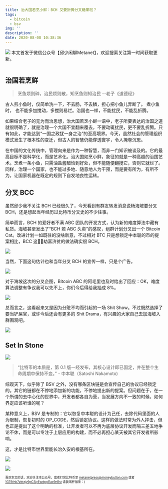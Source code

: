 ```yaml
---
title: 治大国若烹小鲜：BCH 又要折腾分叉糖果啦？
tags:
  - bitcoin
  - bsv
img: ''
description: ''
date: 2020-08-08 10:38:36
---
```


![](https://imgkr.cn-bj.ufileos.com/714a9aaf-8719-40e1-b72f-7fe1edd36a22.png)
本文首发于微信公众号【邱少闲聊Metanet】，欢迎搜索关注第一时间获取更新。

![]()

## 治国若烹鲜

> 烹鱼烦则碎，治民烦则散，知烹鱼则知治民 --老子《道德经》

古人煎小鱼时，仅简单洗一下，不去肠，不去鳞，担心把小鱼儿弄断了。 煮小鱼时， 也不能多加搅动，多搅则易烂。治国也一样，不能扰民，不能乱折腾。

<!--more-->

如果结合老子的无为而治思想，治大国若烹小鲜一语中，老子所要表达的治国之道就很明确了，就是治理一个大国不宜翻来覆去，不要动辄扰民，更不要乱折腾。只有如此，才能达到“一国之政犹一身之治”的至高境界。今天，虽然社会的管理组织模式发生了根本性的变迁，但古人的智慧仍能穿透寰宇，令人掩卷沉思。

在中国的文化传统中，管理向来是作为一种智慧，而非一门知识被谈及的。它的最高目标不是科学化，而是艺术化。治大国如烹小鲜，象征的就是一种高超的治国艺术。烹煮一条小鱼，只需油盐酱醋恰到好处，但不能随便翻搅它，否则它就烂了。同样，治理一个国家，也不能过多地、随意地人为干预，而是要有所为，有所不为，让国家机器在既定的规则下自发地良性运转。

## 分叉 BCC

虽然邱少我不关注 BCH 已经很久了，今天看到有群友转发消息说杨海坡要分叉 BCH，还是想起当年经历过比特币分叉史的不少往事。

简单而言，BCH 的爱好者不满 ABC 团队的开发方式，认为新的难度算法中藏有私货。海坡甚至发出了“BCH 若 ABC 久矣”的感叹，组群计划分叉出一个 Bitcoin Cat。改进计划一如既往的没啥新意，不过相对 BTC 只是想锁定中本聪的币的提案相比，BCC 这劫富济贫的做法确实很 BCH。

![](https://static01.imgkr.com/temp/4181e00c795042ac8e2cbf1e34cd80e9.jpg)

当然，下面这句估计也和当年分叉 BCH 的宣传一样，只是个广告。

![](https://static01.imgkr.com/temp/b57349e84bfe4dc6aee1567dc3c1e018.jpg)

对于海坡这次的分叉企图，Bitcoin ABC 的阿毛里也及时给出了回应：OK，难度算法调整有争议我可以先不上，你们今后得给我抽成 8%。

![](https://static01.imgkr.com/temp/ee632d528ba2486ab20cd004f36d6f51.jpg)

总而言之，这看起来又是因为分赃不均而引起的一场 Shit Show。不过既然选择了要当铲屎官，或许今后还会有更多的 Shit Drama，有兴趣的大家自己去加海坡入群围观吧。

![](https://static01.imgkr.com/temp/e67a4e0eae3548b49895a71ae867d21e.jpg)

## Set In Stone

![](https://static01.imgkr.com/temp/eeec9f21c3b849aa9b93ba8292c56476.jpeg)

> “比特币的本质是，第 0.1 版一经发布，其核心设计即已固定，并在整个生命周期中保持不变。” - 中本聪（Satoshi Nakamoto)

综观天下，似乎除了 BSV 之外，没有哪条区块链是会宣传自己的协议已经锁定的。其它的链都在不停地添加新的功能，不停地提出新的提案。但问题在于，在一个所谓的去中心化的世界中，开发者都各自为营，当发展方向不一致的时候，如何界定应该听谁的呢？

某种意义上，BSV 是专制的：它以恢复中本聪的设计为己任，去除代码里面的人为限制，恢复初时的 OP_CODE，然后锁定协议。这样的做法时常为外人抨击，但也正是提出了这个明确的标准，让开发者可以不再为底层协议开发而隔三差五地争论不休，而是可以专注于上层应用的构建，而不必再担心某天被其它开发者所影响。

这，才是比特币世界里能长治久安的根基所在。

![](https://static01.imgkr.com/temp/2cc6d7b87494477c908d6b87ea903b9e.jpg)

![](https://imgkr.cn-bj.ufileos.com/9c7d15e2-403a-4c2b-b01d-05c4cb14ad42.png)

<sub><sup>喜欢本文的话，欢迎关注本公众号，或者打赏比特币至 [metanetpress@moneybutton.com](bitcoin:metanetpress@moneybutton.com) 或者 [1GT6fnb7zbtzjy9pC3iyEwdpg11ax9nRst](bitcoin:1GT6fnb7zbtzjy9pC3iyEwdpg11ax9nRst) 请我喝杯咖啡：)</sup></sub>
